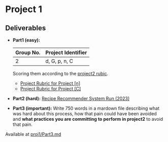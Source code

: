 # Project 1

## Deliverables

- **Part1 (easy):**

  | Group No. | Project Identifier |
  | --------- | ------------------ |
  | 2         | d, G, p, n, C      |

  Scoring them according to the [project2 rubic](https://github.com/txt/se23/blob/main/docs/project2.md).

  - [Project Rubric for Project [n]](https://github.com/Shubh-Nisar/CSC510-G2/blob/main/proj1/rubrics/n-Recipe-Recommender.xlsx)
  - [Project Rubric for Project [C]](https://github.com/Shubh-Nisar/CSC510-G2/blob/main/proj1/rubrics/C-Teachers-PetBot.xlsx)

- **Part2 (hard):** [Recipe Recommender System Run (2023)](https://youtu.be/jJ02-N86iCQ?si=RDyCrv-kNiy8jbx8)

- **Part3 (important):** Write 750 words in a mardown file describing what was hard about this process, how that pain could have been avoided and **what practices you are committing to perform in project2** to avoid that pain.

Available at [proj1/Part3.md](https://github.com/Shubh-Nisar/CSC510-G2/blob/main/proj1/Part3.md)
